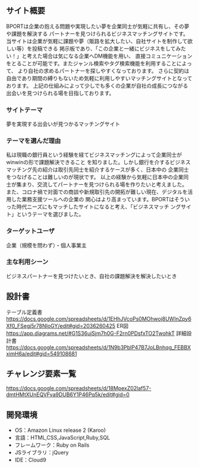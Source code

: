 # <BPORT>


## サイト概要
BPORTは企業の抱える問題や実現したい夢を企業同士が気軽に共有し、その夢や課題を解決する
パートナーを見つけられるビジネスマッチングサイトです。
当サイトは企業が気軽に課題や夢（販路を拡大したい、自社サイトを制作して欲しい等）を投稿できる
掲示板であり、「この企業と一緒にビジネスをしてみたい！」と考えた場合は気になる企業へDM機能を用い、
直接コミュニケーションをとることが可能です。またジャンル検索やタグ検索機能を利用することによって、
より自社の求めるパートナーを探しやすくなっております。
さらに契約は自由であり期間の縛りもないため気軽に利用しやすいマッチングサイトとなっております。
上記の仕組みによって少しでも多くの企業が自社の成長につながる出会いを見つけられる場を目指しております。


### サイトテーマ
夢を実現する出会いが見つかるマッチングサイト


### テーマを選んだ理由
私は現職の銀行員という経験を経てビジネスマッチングによって企業同士がwinwinの形で課題解決できること
を知りました。しかし銀行を介するビジネスマッチング先の紹介は取引先同士を紹介するケースが多く、日本中の
企業同士をつなげることは難しいのが現状です。
以上の経験から気軽に日本中の企業同士が集まり、交流してパートナーを見つけられる場を作りたいと考えました。
また、コロナ禍で対面での商談や新規取引先の開拓が難しい現在、デジタルを活用した業務支援ツールへの企業の
関心はより高まっています。BPORTはそういった時代ニーズにもマッチしたサイトになると考え、「ビジネスマッチ
ングサイト」というテーマを選びました。


### ターゲットユーザ
企業（規模を問わず）・個人事業主

### 主な利用シーン
ビジネスパートナーを見つけたいとき、自社の課題解決を解決したいとき

## 設計書
テーブル定義書<https://docs.google.com/spreadsheets/d/1EHhJVcoPs0MOhwoj8UWInZpy6Xf0_FSegj5r78NIoGY/edit#gid=2036260425>
ER図<https://app.diagrams.net/#G1S36ujSjm7h0G-F2rn0PDsfxTO2TwohkT>
詳細設計書<https://docs.google.com/spreadsheets/d/1N9b3PblP47B7JoLBnhqg_FEBBXximH6a/edit#gid=549108681>

## チャレンジ要素一覧
<https://docs.google.com/spreadsheets/d/18MpexZ02laf57-dmtHMtXUnEQVFva9DUB6Y1P46Pq5k/edit#gid=0>

## 開発環境
- OS：Amazon Linux release 2 (Karoo)
- 言語：HTML,CSS,JavaScript,Ruby,SQL
- フレームワーク：Ruby on Rails
- JSライブラリ：jQuery
- IDE：Cloud9
